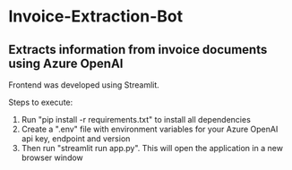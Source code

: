 # Invoice-Extraction-Bot
## Extracts information from invoice documents using Azure OpenAI
Frontend was developed using Streamlit.

Steps to execute:
1. Run "pip install -r requirements.txt" to install all dependencies
2. Create a ".env" file with environment variables for your Azure OpenAI api key, endpoint and version
3. Then run "streamlit run app.py". This will open the application in a new browser window
